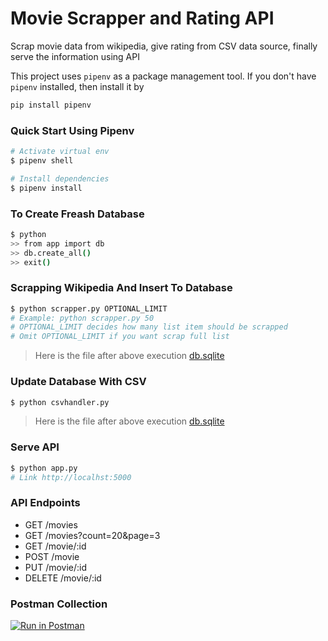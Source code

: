 # Movie Scrapper and Rating API
Scrap movie data from wikipedia, give rating from CSV data source, finally serve the information using API 

This project uses `pipenv` as a package management tool. If you don't have `pipenv` installed, then install it by

``` bash
pip install pipenv
```

### Quick Start Using Pipenv

``` bash
# Activate virtual env
$ pipenv shell

# Install dependencies
$ pipenv install
```

### To Create Freash Database
``` bash
$ python
>> from app import db
>> db.create_all()
>> exit()
```

### Scrapping Wikipedia And Insert To Database
``` bash
$ python scrapper.py OPTIONAL_LIMIT
# Example: python scrapper.py 50
# OPTIONAL_LIMIT decides how many list item should be scrapped
# Omit OPTIONAL_LIMIT if you want scrap full list
```

> Here is the file after above execution [db.sqlite](pre-generated/01-after-scrapping-wiki/db.sqlite)

### Update Database With CSV
``` bash
$ python csvhandler.py
```

> Here is the file after above execution [db.sqlite](pre-generated/02-after-csv-update/db.sqlite)

### Serve API 
``` bash
$ python app.py
# Link http://localhst:5000
```

### API Endpoints

* GET     /movies
* GET     /movies?count=20&page=3
* GET     /movie/:id
* POST    /movie
* PUT     /movie/:id
* DELETE  /movie/:id

### Postman Collection
[![Run in Postman](https://run.pstmn.io/button.svg)](https://app.getpostman.com/run-collection/e96ec3418a4daaf57f88)